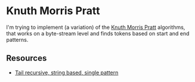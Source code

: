 # Knuth Morris Pratt

I'm trying to implement (a variation) of the [Knuth Morris Pratt](https://en.wikipedia.org/wiki/Knuth%E2%80%93Morris%E2%80%93Pratt_algorithm) algorithms, that works on a byte-stream level and finds tokens based on start and end patterns.

## Resources

- [Tail recursive, string based, single pattern](http://stackoverflow.com/questions/23863557/tail-recursive-knuth-morris-pratt-algorithm)
